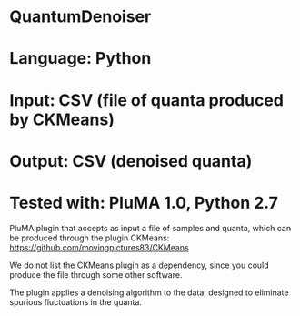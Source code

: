# QuantumDenoiser
# Language: Python
# Input: CSV (file of quanta produced by CKMeans)
# Output: CSV (denoised quanta)
# Tested with: PluMA 1.0, Python 2.7

PluMA plugin that accepts as input a file of samples and quanta,
which can be produced through the plugin CKMeans:
https://github.com/movingpictures83/CKMeans

We do not list the CKMeans plugin as a dependency, since you could produce
the file through some other software.

The plugin applies a denoising algorithm to the data,
designed to eliminate spurious fluctuations in the quanta.
